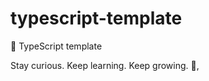 # typescript-template

🌱 TypeScript template

<!-- INSPIRATIONAL_QUOTE_START -->
Stay curious. Keep learning. Keep growing.
👀,
<!-- INSPIRATIONAL_QUOTE_END -->
